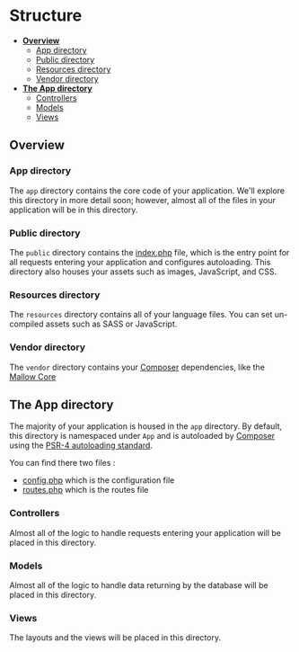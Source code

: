 # Structure

- **[Overview](/structure?id=overview)**
    - [App directory](/structure?id=app-directory)
    - [Public directory](/structure?id=public-directory)
    - [Resources directory](/structure?id=resources-directory)
    - [Vendor directory](/structure?id=vendor-directory)
- **[The App directory](/structure?id=the-app-directory)**
    - [Controllers](/structure?id=controllers)
    - [Models](/structure?id=models)
    - [Views](/structure?id=views)


## Overview

### App directory

The `app` directory contains the core code of your application.
We'll explore this directory in more detail soon;
however, almost all of the files in your application will be in this directory.


### Public directory

The `public` directory contains the [index.php](https://github.com/rseon/mallow/blob/master/public/index.php) file,
which is the entry point for all requests entering your application and configures autoloading.
This directory also houses your assets such as images, JavaScript, and CSS.


### Resources directory

The `resources` directory contains all of your language files. You can set un-compiled assets such as SASS or JavaScript.


### Vendor directory

The `vendor` directory contains your [Composer](https://getcomposer.org/) dependencies,
like the [Mallow Core](https://github.com/rseon/mallow-core)



## The App directory

The majority of your application is housed in the `app` directory.
By default, this directory is namespaced under `App` and is autoloaded by [Composer](https://getcomposer.org/)
using the [PSR-4 autoloading standard](https://www.php-fig.org/psr/psr-4/).

You can find there two files :
- [config.php](https://github.com/rseon/mallow/blob/master/app/config.php) which is the configuration file
- [routes.php](https://github.com/rseon/mallow/blob/master/app/routes.php) which is the routes file


### Controllers

Almost all of the logic to handle requests entering your application will be placed in this directory.


### Models

Almost all of the logic to handle data returning by the database will be placed in this directory.


### Views

The layouts and the views will be placed in this directory.
